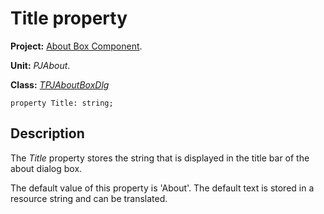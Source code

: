 # Title property #

**Project:** [About Box Component](AboutBoxComponent.md).

**Unit:** _PJAbout_.

**Class:** _[TPJAboutBoxDlg](TPJAboutBoxDlg.md)_

```
property Title: string;
```

## Description ##

The _Title_ property stores the string that is displayed in the title bar of the about dialog box.

The default value of this property is 'About'. The default text is stored in a resource string and can be translated.